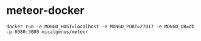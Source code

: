 # meteor-docker

    docker run -e MONGO_HOST=localhost -e MONGO_PORT=27017 -e MONGO_DB=db -p 8080:3000 micalgenus/meteor
  
